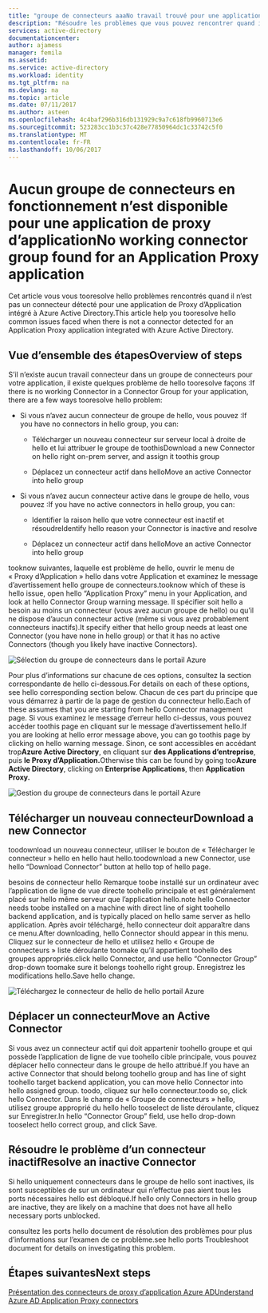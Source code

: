 ```yaml
---
title: "groupe de connecteurs aaaNo travail trouvé pour une application de Proxy d’Application | Documents Microsoft"
description: "Résoudre les problèmes que vous pouvez rencontrer quand il n’existe aucun travail connecteur dans un groupe de connecteurs pour votre application avec hello Proxy d’Application Azure AD"
services: active-directory
documentationcenter: 
author: ajamess
manager: femila
ms.assetid: 
ms.service: active-directory
ms.workload: identity
ms.tgt_pltfrm: na
ms.devlang: na
ms.topic: article
ms.date: 07/11/2017
ms.author: asteen
ms.openlocfilehash: 4c4baf296b316db131929c9a7c618fb9960713e6
ms.sourcegitcommit: 523283cc1b3c37c428e77850964dc1c33742c5f0
ms.translationtype: MT
ms.contentlocale: fr-FR
ms.lasthandoff: 10/06/2017
---
```

# <a name="no-working-connector-group-found-for-an-application-proxy-application"></a><span data-ttu-id="179b8-103">Aucun groupe de connecteurs en fonctionnement n’est disponible pour une application de proxy d’application</span><span class="sxs-lookup"><span data-stu-id="179b8-103">No working connector group found for an Application Proxy application</span></span>

<span data-ttu-id="179b8-104">Cet article vous vous tooresolve hello problèmes rencontrés quand il n’est pas un connecteur détecté pour une application de Proxy d’Application intégré à Azure Active Directory.</span><span class="sxs-lookup"><span data-stu-id="179b8-104">This article help you tooresolve hello common issues faced when there is not a connector detected for an Application Proxy application integrated with Azure Active Directory.</span></span>

## <a name="overview-of-steps"></a><span data-ttu-id="179b8-105">Vue d’ensemble des étapes</span><span class="sxs-lookup"><span data-stu-id="179b8-105">Overview of steps</span></span>
<span data-ttu-id="179b8-106">S’il n’existe aucun travail connecteur dans un groupe de connecteurs pour votre application, il existe quelques problème de hello tooresolve façons :</span><span class="sxs-lookup"><span data-stu-id="179b8-106">If there is no working Connector in a Connector Group for your application, there are a few ways tooresolve hello problem:</span></span>

-   <span data-ttu-id="179b8-107">Si vous n’avez aucun connecteur de groupe de hello, vous pouvez :</span><span class="sxs-lookup"><span data-stu-id="179b8-107">If you have no connectors in hello group, you can:</span></span>

    -   <span data-ttu-id="179b8-108">Télécharger un nouveau connecteur sur serveur local à droite de hello et lui attribuer le groupe de toothis</span><span class="sxs-lookup"><span data-stu-id="179b8-108">Download a new Connector on hello right on-prem server, and assign it toothis group</span></span>

    -   <span data-ttu-id="179b8-109">Déplacez un connecteur actif dans hello</span><span class="sxs-lookup"><span data-stu-id="179b8-109">Move an active Connector into hello group</span></span>

-   <span data-ttu-id="179b8-110">Si vous n’avez aucun connecteur active dans le groupe de hello, vous pouvez :</span><span class="sxs-lookup"><span data-stu-id="179b8-110">If you have no active connectors in hello group, you can:</span></span>

    -   <span data-ttu-id="179b8-111">Identifier la raison hello que votre connecteur est inactif et résoudre</span><span class="sxs-lookup"><span data-stu-id="179b8-111">Identify hello reason your Connector is inactive and resolve</span></span>

    -   <span data-ttu-id="179b8-112">Déplacez un connecteur actif dans hello</span><span class="sxs-lookup"><span data-stu-id="179b8-112">Move an active Connector into hello group</span></span>

<span data-ttu-id="179b8-113">tooknow suivantes, laquelle est problème de hello, ouvrir le menu de « Proxy d’Application » hello dans votre Application et examinez le message d’avertissement hello groupe de connecteurs.</span><span class="sxs-lookup"><span data-stu-id="179b8-113">tooknow which of these is hello issue, open hello “Application Proxy” menu in your Application, and look at hello Connector Group warning message.</span></span> <span data-ttu-id="179b8-114">Il spécifier soit hello a besoin au moins un connecteur (vous avez aucun groupe de hello) ou qu’il ne dispose d’aucun connecteur active (même si vous avez probablement connecteurs inactifs).</span><span class="sxs-lookup"><span data-stu-id="179b8-114">It specify either that hello group needs at least one Connector (you have none in hello group) or that it has no active Connectors (though you likely have inactive Connectors).</span></span>

   ![Sélection du groupe de connecteurs dans le portail Azure](./media/application-proxy-connectivity-no-working-connector/no-active-connector.png)

<span data-ttu-id="179b8-116">Pour plus d’informations sur chacune de ces options, consultez la section correspondante de hello ci-dessous.</span><span class="sxs-lookup"><span data-stu-id="179b8-116">For details on each of these options, see hello corresponding section below.</span></span> <span data-ttu-id="179b8-117">Chacun de ces part du principe que vous démarrez à partir de la page de gestion du connecteur hello.</span><span class="sxs-lookup"><span data-stu-id="179b8-117">Each of these assumes that you are starting from hello Connector management page.</span></span> <span data-ttu-id="179b8-118">Si vous examinez le message d’erreur hello ci-dessus, vous pouvez accéder toothis page en cliquant sur le message d’avertissement hello.</span><span class="sxs-lookup"><span data-stu-id="179b8-118">If you are looking at hello error message above, you can go toothis page by clicking on hello warning message.</span></span> <span data-ttu-id="179b8-119">Sinon, ce sont accessibles en accédant trop**Azure Active Directory**, en cliquant sur **des Applications d’entreprise**, puis **le Proxy d’Application.**</span><span class="sxs-lookup"><span data-stu-id="179b8-119">Otherwise this can be found by going too**Azure Active Directory**, clicking on **Enterprise Applications**, then **Application Proxy.**</span></span>

   ![Gestion du groupe de connecteurs dans le portail Azure](./media/application-proxy-connectivity-no-working-connector/app-proxy.png)

## <a name="download-a-new-connector"></a><span data-ttu-id="179b8-121">Télécharger un nouveau connecteur</span><span class="sxs-lookup"><span data-stu-id="179b8-121">Download a new Connector</span></span>

<span data-ttu-id="179b8-122">toodownload un nouveau connecteur, utiliser le bouton de « Télécharger le connecteur » hello en hello haut hello.</span><span class="sxs-lookup"><span data-stu-id="179b8-122">toodownload a new Connector, use hello “Download Connector” button at hello top of hello page.</span></span>

<span data-ttu-id="179b8-123">besoins de connecteur hello Remarque toobe installé sur un ordinateur avec l’application de ligne de vue directe toohello principale et est généralement placé sur hello même serveur que l’application hello.</span><span class="sxs-lookup"><span data-stu-id="179b8-123">note hello Connector needs toobe installed on a machine with direct line of sight toohello backend application, and is typically placed on hello same server as hello application.</span></span> <span data-ttu-id="179b8-124">Après avoir téléchargé, hello connecteur doit apparaître dans ce menu.</span><span class="sxs-lookup"><span data-stu-id="179b8-124">After downloading, hello Connector should appear in this menu.</span></span> <span data-ttu-id="179b8-125">Cliquez sur le connecteur de hello et utilisez hello « Groupe de connecteurs » liste déroulante toomake qu’il appartient toohello des groupes appropriés.</span><span class="sxs-lookup"><span data-stu-id="179b8-125">click hello Connector, and use hello “Connector Group” drop-down toomake sure it belongs toohello right group.</span></span> <span data-ttu-id="179b8-126">Enregistrez les modifications hello.</span><span class="sxs-lookup"><span data-stu-id="179b8-126">Save hello change.</span></span>

   ![Téléchargez le connecteur de hello de hello portail Azure](./media/application-proxy-connectivity-no-working-connector/download-connector.png)
   
## <a name="move-an-active-connector"></a><span data-ttu-id="179b8-128">Déplacer un connecteur</span><span class="sxs-lookup"><span data-stu-id="179b8-128">Move an Active Connector</span></span>

<span data-ttu-id="179b8-129">Si vous avez un connecteur actif qui doit appartenir toohello groupe et qui possède l’application de ligne de vue toohello cible principale, vous pouvez déplacer hello connecteur dans le groupe de hello attribué.</span><span class="sxs-lookup"><span data-stu-id="179b8-129">If you have an active Connector that should belong toohello group and has line of sight toohello target backend application, you can move hello Connector into hello assigned group.</span></span> <span data-ttu-id="179b8-130">toodo, cliquez sur hello connecteur.</span><span class="sxs-lookup"><span data-stu-id="179b8-130">toodo so, click hello Connector.</span></span> <span data-ttu-id="179b8-131">Dans le champ de « Groupe de connecteurs » hello, utilisez groupe approprié du hello hello tooselect de liste déroulante, cliquez sur Enregistrer.</span><span class="sxs-lookup"><span data-stu-id="179b8-131">In hello “Connector Group” field, use hello drop-down tooselect hello correct group, and click Save.</span></span>

## <a name="resolve-an-inactive-connector"></a><span data-ttu-id="179b8-132">Résoudre le problème d’un connecteur inactif</span><span class="sxs-lookup"><span data-stu-id="179b8-132">Resolve an inactive Connector</span></span>

<span data-ttu-id="179b8-133">Si hello uniquement connecteurs dans le groupe de hello sont inactives, ils sont susceptibles de sur un ordinateur qui n’effectue pas aient tous les ports nécessaires hello est débloqué.</span><span class="sxs-lookup"><span data-stu-id="179b8-133">If hello only Connectors in hello group are inactive, they are likely on a machine that does not have all hello necessary ports unblocked.</span></span>

<span data-ttu-id="179b8-134">consultez les ports hello document de résolution des problèmes pour plus d’informations sur l’examen de ce problème.</span><span class="sxs-lookup"><span data-stu-id="179b8-134">see hello ports Troubleshoot document for details on investigating this problem.</span></span>

## <a name="next-steps"></a><span data-ttu-id="179b8-135">Étapes suivantes</span><span class="sxs-lookup"><span data-stu-id="179b8-135">Next steps</span></span>
[<span data-ttu-id="179b8-136">Présentation des connecteurs de proxy d’application Azure AD</span><span class="sxs-lookup"><span data-stu-id="179b8-136">Understand Azure AD Application Proxy connectors</span></span>](application-proxy-understand-connectors.md)


